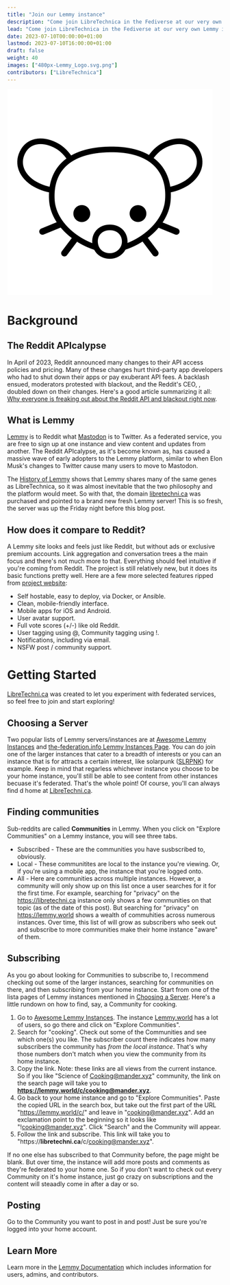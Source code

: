 ```yaml
---
title: "Join our Lemmy instance"
description: "Come join LibreTechnica in the Fediverse at our very own Lemmy instance.  There you can explore hundreds of communities on the decentralized alternative to Reddit."
lead: "Come join LibreTechnica in the Fediverse at our very own Lemmy instance.  There you can explore hundreds of communities on the decentralized alternative to Reddit."
date: 2023-07-10T00:00:00+01:00
lastmod: 2023-07-10T16:00:00+01:00
draft: false
weight: 40
images: ["480px-Lemmy_Logo.svg.png"]
contributors: ["LibreTechnica"]
---
```

![Image](480px-Lemmy_Logo.svg.png "Lemmy Logo")

# Background

## The Reddit APIcalypse

In April of 2023, Reddit announced many changes to their API access policies and pricing.  Many of these changes hurt third-party app developers who had to shut down their apps or pay exuberant API fees.  A backlash ensued, moderators protested with blackout, and the Reddit's CEO, , doubled down on their changes.  Here's a good article summarizing it all: [Why everyone is freaking out about the Reddit API and blackout right now](https://www.digitaltrends.com/computing/reddit-api-changes-explained/).

## What is Lemmy

[Lemmy](https://join-lemmy.org/) is to Reddit what [Mastodon](https://joinmastodon.org/) is to Twitter.  As a federated service, you are free to sign up at one instance and view content and updates from another.  The Reddit APIcalypse, as it's become known as, has caused a massive wave of early adopters to the Lemmy platform, similar to when Elon Musk's changes to Twitter cause many users to move to Mastodon.  

The [History of Lemmy](https://join-lemmy.org/docs/users/07-history-of-lemmy.html) shows that Lemmy shares many of the same genes as LibreTechnica, so it was almost inevitable that the two philosophy and the platform would meet. So with that, the domain [libretechni.ca](libretechni.ca) was purchased and pointed to a brand new fresh Lemmy server!  This is so fresh, the server was up the Friday night before this blog post.

## How does it compare to Reddit?

A Lemmy site looks and feels just like Reddit, but without ads or exclusive premium accounts.  Link aggregation and conversation trees a the main focus and there's not much more to that.  Everything should feel intuitive if you're coming from Reddit.  The project is still relatively new, but it does its basic functions pretty well.  Here are a few more selected features ripped from [project website](https://join-lemmy.org):

- Self hostable, easy to deploy, via Docker, or Ansible.
- Clean, mobile-friendly interface.
- Mobile apps for iOS and Android.
- User avatar support.
- Full vote scores (+/-) like old Reddit.
- User tagging using @, Community tagging using !.
- Notifications, including via email.
- NSFW post / community support.

# Getting Started

[LibreTechni.ca](https://libretechni.ca) was created to let you experiment with federated services, so feel free to join and start exploring!

## Choosing a Server

Two popular lists of Lemmy servers/instances are at [Awesome Lemmy Instances](https://github.com/maltfield/awesome-lemmy-instances) and [the-federation.info Lemmy Instances Page](https://the-federation.info/platform/73).  You can do join one of the larger instances that cater to a breadth of interests or you can an instance that is for attracts a certain interest, like solarpunk ([SLRPNK](https://slrpnk.net)) for example. Keep in mind that regarless whichever instance you choose to be your home instance, you'll still be able to see content from other instances becuase it's federated.  That's the whole point!  Of course, you'll can always find d home at [LibreTechni.ca](https://libretechni.ca).  

## Finding communities

Sub-reddits are called **Communities** in Lemmy.  When you click on "Explore Communities" on a Lemmy instance, you will see three tabs.

- Subscribed - These are the communities you have susbscribed to, obviously.
- Local - These communitites are local to the instance you're viewing. Or, if you're using a mobile app, the instance that you're logged onto.
- All - Here are communities across multiple instances.  However, a community will only show up on this list once a user searches for it for the first time.  For example, searching for "privacy" on the https://libretechni.ca instance only shows a few communities on that topic (as of the date of this post).  But searching for "privacy" on https://lemmy.world shows a wealth of commuhities across numerous instances.  Over time, this list of will grow as subscribers who seek out and subscribe to more communities make their home instance "aware" of them.

## Subscribing

As you go about looking for Communities to subscribe to, I recommend checking out some of the larger instances, searching for communities on there, and then subscribing from your home instance.  Start from one of the lista pages of Lemmy instances mentioned in [Choosing a Server](#choosing-a-server).  Here's a little rundown on how to find, say, a Community for cooking.

1.  Go to [Awesome Lemmy Instances](https://github.com/maltfield/awesome-lemmy-instances).  The instance [Lemmy.world](https://lemmy.world/) has a lot of users, so go there and click on "Explore Communities".
2.  Search for "cooking".  Check out some of the Communities and see which one(s) you like.  The subscriber count there indicates how many subscribers the community has _from the local instance_. That's why those numbers don't match when you view the community from its home instance.
3.  Copy the link.  Note: these links are all views from the current instance.  So if you like "Science of Cooking@mander.xyz" community, the link on the search page will take you to **https://lemmy.world/c/cooking@mander.xyz**.
4.  Go back to your home instance and go to "Explore Communities".  Paste the copied URL in the search box, but take out the first part of the URL "https://lemmy.world/c/" and leave in "cooking@mander.xyz". Add an exclamation point to the beginning so it looks like "!cooking@mander.xyz".  Click "Search" and the Community will appear.
5.  Follow the link and subscribe.  This link will take you to "https://**libretechni.ca**/c/cooking@mander.xyz".

If no one else has subscribed to that Community before, the page might be blank.  But over time, the instance will add more posts and comments as they're federated to your home one.  So if you don't want to check out every Community on it's home instance, just go crazy on subscriptions and the content will steaadly come in after a day or so.

## Posting

Go to the Community you want to post in and post!  Just be sure you're logged into your home account.

## Learn More

Learn more in the [Lemmy Documentation](https://join-lemmy.org/docs/index.html) which includes information for users, admins, and contributors.
